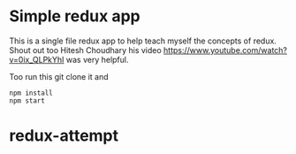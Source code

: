 # Simple redux app

This is a single file redux app to help teach myself the concepts of redux. Shout out too Hitesh Choudhary his video https://www.youtube.com/watch?v=0ix_QLPkYhI was very helpful.

Too run this git clone it and 
```
npm install
npm start

```
# redux-attempt
